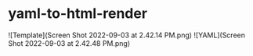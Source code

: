 # yaml-to-html-render

![Template](Screen Shot 2022-09-03 at 2.42.14 PM.png)
![YAML](Screen Shot 2022-09-03 at 2.42.48 PM.png)